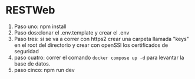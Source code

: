 # RESTWeb

1. Paso uno: npm install
2. Paso dos:clonar el .env.template y crear el .env
3. Paso tres: si se va a correr  con https2 crear una carpeta llamada "keys" en el root del directorio y crear con openSSl los certificados de seguridad
4. paso cuatro: correr el comando ```docker compose up -d``` para levantar la base de datos.
5. paso cinco: npm run dev

